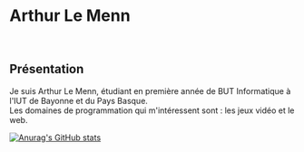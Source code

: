 <p align = "center">
    <h1> Arthur Le Menn </h1>
  <br>
  <h2> Présentation </h2>
  <p> Je suis Arthur Le Menn, étudiant en première année de BUT Informatique à l'IUT de Bayonne et du Pays Basque. <br>
  Les domaines de programmation qui m'intéressent sont : les jeux vidéo et le web. </p>
</p>

[![Anurag's GitHub stats](https://github-readme-stats.vercel.app/api?username=Arthur-Le-M)](https://github.com/anuraghazra/github-readme-stats&show_icons=true&theme=synthwave)
